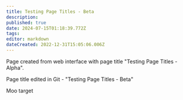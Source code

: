 ```yaml
---
title: Testing Page Titles - Beta
description: 
published: true
date: 2024-07-15T01:18:39.772Z
tags: 
editor: markdown
dateCreated: 2022-12-31T15:05:06.006Z
---
```


Page created from web interface with page title "Testing Page Titles - Alpha".

Page title edited in Git - "Testing Page Titles - Beta"


<span id="moo"/>Moo target